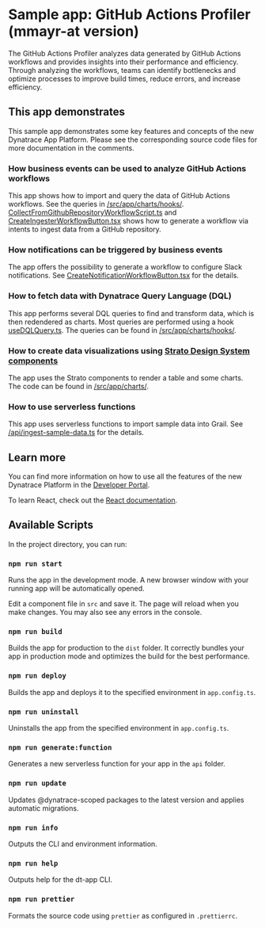 # Sample app: GitHub Actions Profiler (mmayr-at version)

The GitHub Actions Profiler analyzes data generated by GitHub Actions workflows and provides insights into
their
performance and efficiency. Through analyzing the workflows, teams can identify bottlenecks and optimize processes to
improve build times, reduce errors, and increase efficiency.

## This app demonstrates

This sample app demonstrates some key features and concepts of the new Dynatrace App Platform. Please see the corresponding source code files for more documentation in the comments.

### How business events can be used to analyze GitHub Actions workflows

This app shows how to import and query the data of GitHub Actions workflows. See the queries
in [/src/app/charts/hooks/](/src/app/charts/hooks/). [CollectFromGithubRepositoryWorkflowScript.ts](/src/app/workflows/CollectFromGithubRepositoryWorkflowScript.ts)
and [CreateIngesterWorkflowButton.tsx](/src/app/workflows/CreateIngesterWorkflowButton.tsx) shows how to generate a
workflow via intents to ingest data from a GitHub repository.

### How notifications can be triggered by business events

The app offers the possibility to generate a workflow to configure Slack notifications. See [CreateNotificationWorkflowButton.tsx](/src/app/workflows/CreateNotificationWorkflowButton.tsx) for the details.

### How to fetch data with Dynatrace Query Language (DQL)

This app performs several DQL queries to find and transform data, which is then redendered as charts. Most queries are performed using a hook [useDQLQuery.ts](/src/app/util/hooks/useDQLQuery.ts). The queries can be found in [/src/app/charts/hooks/](/src/app/charts/hooks/).

### How to create data visualizations using [Strato Design System components](https://developer.dynatrace.com/reference/design-system/)

The app uses the Strato components to render a table and some charts. The code can be found in [/src/app/charts/](/src/app/charts/).

### How to use serverless functions

This app uses serverless functions to import sample data into Grail. See [/api/ingest-sample-data.ts](/api/ingest-sample-data.ts) for the details.

## Learn more

You can find more information on how to use all the features of the new Dynatrace Platform in the [Developer Portal](https://developer.dynatrace.com/).

To learn React, check out the [React documentation](https://reactjs.org/).

## Available Scripts

In the project directory, you can run:

### `npm run start`

Runs the app in the development mode. A new browser window with your running app will be automatically opened.

Edit a component file in `src` and save it. The page will reload when you make changes. You may also see any errors in the console.

### `npm run build`

Builds the app for production to the `dist` folder. It correctly bundles your app in production mode and optimizes the build for the best performance.

### `npm run deploy`

Builds the app and deploys it to the specified environment in `app.config.ts`.

### `npm run uninstall`

Uninstalls the app from the specified environment in `app.config.ts`.

### `npm run generate:function`

Generates a new serverless function for your app in the `api` folder.

### `npm run update`

Updates @dynatrace-scoped packages to the latest version and applies automatic migrations.

### `npm run info`

Outputs the CLI and environment information.

### `npm run help`

Outputs help for the dt-app CLI.

### `npm run prettier`

Formats the source code using `prettier` as configured in `.prettierrc`.
